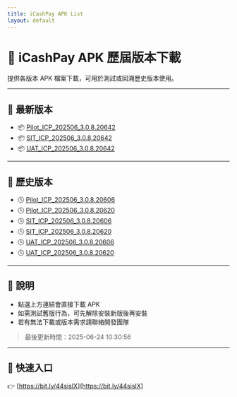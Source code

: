 ```yaml
---
title: iCashPay APK List
layout: default
---
```


# 📱 iCashPay APK 歷屆版本下載

提供各版本 APK 檔案下載，可用於測試或回溯歷史版本使用。

---

## 🔹 最新版本
- 📦 [Pilot_ICP_202506_3.0.8.20642](https://github.com/pandaTSAI/icashpay-apk-page/releases/download/v3.0.8.20642/Pilot_ICP_202506_3.0.8.20642.apk)
- 📦 [SIT_ICP_202506_3.0.8.20642](https://github.com/pandaTSAI/icashpay-apk-page/releases/download/v3.0.8.20642/SIT_ICP_202506_3.0.8.20642.apk)
- 📦 [UAT_ICP_202506_3.0.8.20642](https://github.com/pandaTSAI/icashpay-apk-page/releases/download/v3.0.8.20642/UAT_ICP_202506_3.0.8.20642.apk)

---

## 🔸 歷史版本
- 🕓 [Pilot_ICP_202506_3.0.8.20606](https://github.com/pandaTSAI/icashpay-apk-page/releases/download/v3.0.8.20606/Pilot_ICP_202506_3.0.8.20606.apk)
- 🕓 [Pilot_ICP_202506_3.0.8.20620](https://github.com/pandaTSAI/icashpay-apk-page/releases/download/v3.0.8.20620/Pilot_ICP_202506_3.0.8.20620.apk)
- 🕓 [SIT_ICP_202506_3.0.8.20606](https://github.com/pandaTSAI/icashpay-apk-page/releases/download/v3.0.8.20606/SIT_ICP_202506_3.0.8.20606.apk)
- 🕓 [SIT_ICP_202506_3.0.8.20620](https://github.com/pandaTSAI/icashpay-apk-page/releases/download/v3.0.8.20620/SIT_ICP_202506_3.0.8.20620.apk)
- 🕓 [UAT_ICP_202506_3.0.8.20606](https://github.com/pandaTSAI/icashpay-apk-page/releases/download/v3.0.8.20606/UAT_ICP_202506_3.0.8.20606.apk)
- 🕓 [UAT_ICP_202506_3.0.8.20620](https://github.com/pandaTSAI/icashpay-apk-page/releases/download/v3.0.8.20620/UAT_ICP_202506_3.0.8.20620.apk)

---

## 📌 說明

- 點選上方連結會直接下載 APK
- 如需測試舊版行為，可先解除安裝新版後再安裝
- 若有無法下載或版本需求請聯絡開發團隊

> 最後更新時間：2025-06-24 10:30:56

---

## 🔗 快速入口

👉 [https://bit.ly/44sisIX](https://bit.ly/44sisIX)
